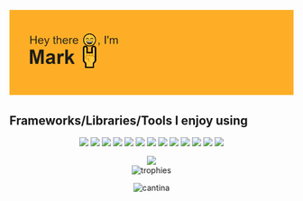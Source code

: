 <p align="center">
  <img alt="banner" src="./assets/banner.png"</img>
</p>

## Frameworks/Libraries/Tools I enjoy using

<p align="center">  
  <img  src="https://readme-components.vercel.app/api?component=logo&logo=c&animation=spin&fill=000000&textfill=3DDC84&svgfill=A8B9CC">
  <img  src="https://readme-components.vercel.app/api?component=logo&logo=arduino&animation=spin&fill=000000&textfill=3DDC84&svgfill=00878F">
  <img  src="https://readme-components.vercel.app/api?component=logo&logo=raspberryPi&animation=spin&fill=000000&textfill=3DDC84&svgfill=A22846">
  <img  src="https://readme-components.vercel.app/api?component=logo&logo=python&animation=spin&fill=000000&textfill=3DDC84&svgfill=3776AB">
  <img  src="https://readme-components.vercel.app/api?component=logo&logo=react&animation=spin&fill=000000&textfill=3DDC84&svgfill=15d8fe">  
  <img  src="https://readme-components.vercel.app/api?component=logo&logo=typescript&fill=000000&textfill=3DDC84&svgfill=2d79c7">
  <img  src="https://readme-components.vercel.app/api?component=logo&logo=next.js&fill=000000&textfill=3DDC84&svgfill=ffffff">
  <img  src="https://readme-components.vercel.app/api?component=logo&logo=flask&fill=000000&textfill=3DDC84&svgfill=ffffff">
  <img  src="https://readme-components.vercel.app/api?component=logo&logo=firebase&fill=000000&textfill=3DDC84&svgfill=ffca28">
  <img  src="https://readme-components.vercel.app/api?component=logo&logo=socket.io&fill=000000&textfill=3DDC84&svgfill=ffffff&animation=spin">
  <img  src="https://readme-components.vercel.app/api?component=logo&logo=godotengine&fill=000000&textfill=3DDC84&svgfill=478CBF&animation=spin">
  <img  src="https://readme-components.vercel.app/api?component=logo&logo=.net&fill=000000&textfill=3DDC84&svgfill=512BD4">
  <img  src="https://readme-components.vercel.app/api?component=logo&logo=microsoftsqlserver&fill=000000&textfill=3DDC84&svgfill=CC2927">
</p>

<div align='center'>
  <img align=top src='https://github-readme-stats.vercel.app/api/top-langs/?username=m-foskett&langs_count=10&layout=compact&theme=chartreuse-dark'  </img>
</div>

<div align='center'>
  <img align='top' alt="trophies" src="https://github-profile-trophy.vercel.app/?username=m-foskett&row=2&column=3&theme=matrix&margin-w=15&margin-h=15&no-bg=true&title=PullRequest,Commits,Experience,Repositories,Stars,MultiLanguage" />
</div>
<p align="center">
  <img alt="cantina" width="125px" src="https://user-images.githubusercontent.com/39360732/233834356-c695028d-4d2e-45c4-9129-e9c6da40e207.gif" /img>
</p>
